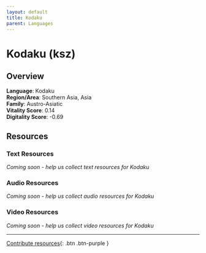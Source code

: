 ```yaml
---
layout: default
title: Kodaku
parent: Languages
---
```


# Kodaku (ksz)

## Overview

**Language**: Kodaku  
**Region/Area**: Southern Asia, Asia  
**Family**: Austro-Asiatic  
**Vitality Score**: 0.14  
**Digitality Score**: -0.69  

## Resources

### Text Resources
*Coming soon - help us collect text resources for Kodaku*

### Audio Resources
*Coming soon - help us collect audio resources for Kodaku*

### Video Resources
*Coming soon - help us collect video resources for Kodaku*

---

[Contribute resources](https://fairtrain.github.io/){: .btn .btn-purple }
